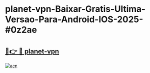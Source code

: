 # planet-vpn-Baixar-Gratis-Ultima-Versao-Para-Android-IOS-2025-#0z2ae

# <h2><a href="https://ainizakaria.my?title=planet-vpn&ref=24M">🔗👉 🔴 planet-vpn</a></h2>

[![acn](https://github.com/user-attachments/assets/0f9c940e-d8b0-45ae-aac7-cd30a18b3e1c)](https://ainizakaria.my?title=planet-vpn&ref=24M)

